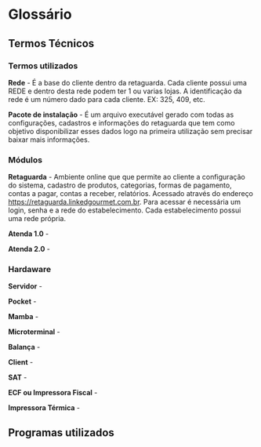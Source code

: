 <!-- TITLE: Glossário -->
<!-- SUBTITLE: A quick summary of Glossário -->

# Glossário
## Termos Técnicos

### Termos utilizados

**Rede** - É a base do cliente dentro da retaguarda. Cada cliente possui uma REDE e dentro desta rede podem ter 1 ou varias lojas. A identificação da rede é um número dado para cada cliente. EX: 325, 409, etc.  

**Pacote de instalação** - É um arquivo executável gerado com todas as configurações, cadastros e informações do retaguarda que tem como objetivo disponibilizar esses dados logo na primeira utilização sem precisar baixar mais informações.  

### Módulos 

**Retaguarda** - Ambiente online que que permite ao cliente a configuração do sistema, cadastro de produtos, categorias, formas de pagamento, contas a pagar, contas a receber, relatórios. Acessado através do endereço https://retaguarda.linkedgourmet.com.br. Para acessar é necessária um login, senha e a rede do estabelecimento. Cada estabelecimento possui uma rede própria.

**Atenda 1.0** - 

**Atenda 2.0** - 

### Hardaware

**Servidor** -

**Pocket** -

**Mamba** -

**Microterminal** -

**Balança** -

**Client** -

**SAT** -

**ECF ou Impressora Fiscal** -

**Impressora Térmica** -

## Programas utilizados
